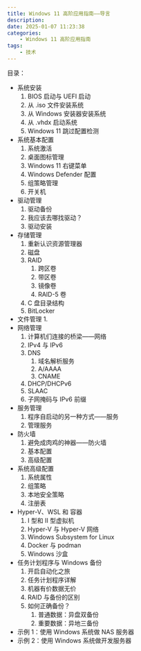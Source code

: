 ```yaml
---
title: Windows 11 高阶应用指南——导言
description: 
date: 2025-01-07 11:23:38
categories:
    - Windows 11 高阶应用指南
tags:
    - 技术
---
```


目录：

- 系统安装
    1. BIOS 启动与 UEFI 启动
    2. 从 .iso 文件安装系统
    3. 从 Windows 安装器安装系统
    4. 从 .vhdx 启动系统
    5. Windows 11 跳过配置检测
- 系统基本配置
    1. 系统激活
    2. 桌面图标管理
    3. Windows 11 右键菜单
    4. Windows Defender 配置
    5. 组策略管理
    6. 开关机
- 驱动管理
    1. 驱动备份
    2. 我应该去哪找驱动？
    3. 驱动安装
- 存储管理
    1. 重新认识资源管理器
    2. 磁盘
    3. RAID
        1. 跨区卷
        2. 带区卷
        3. 镜像卷
        4. RAID-5 卷
    4. C 盘目录结构
    5. BitLocker
- 文件管理
    1. 
- 网络管理
    1. 计算机们连接的桥梁——网络
    2. IPv4 与 IPv6
    3. DNS
        1. 域名解析服务
        2. A/AAAA
        3. CNAME
    4. DHCP/DHCPv6
    5. SLAAC
    6. 子网掩码与 IPv6 前缀
- 服务管理
    1. 程序自启动的另一种方式——服务
    2. 管理服务
- 防火墙
    1. 避免成肉鸡的神器——防火墙
    2. 基本配置
    3. 高级配置
- 系统高级配置
    1. 系统属性
    2. 组策略
    3. 本地安全策略
    4. 注册表
- Hyper-V、WSL 和 容器
    1. I 型和 II 型虚拟机
    2. Hyper-V 与 Hyper-V 网络
    3. Windows Subsystem for Linux
    4. Docker 与 podman
    5. Windows 沙盒
- 任务计划程序与 Windows 备份
    1. 开启自动化之旅
    2. 任务计划程序详解
    3. 机器有价数据无价
    4. RAID 与备份的区别
    5. 如何正确备份？
        1. 普通数据：异盘双备份
        2. 重要数据：异地三备份
- 示例 1：使用 Windows 系统做 NAS 服务器
- 示例 2：使用 Windows 系统做开发服务器